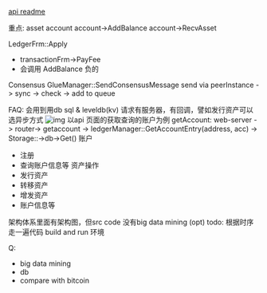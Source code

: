 [api readme]( https://www.bumeng.cn/api.html)

重点:
asset account 
account->AddBalance
account->RecvAsset

LedgerFrm::Apply
  - transactionFrm->PayFee
  - 会调用 AddBalance 负的

Consensus
GlueManager::SendConsensusMessage
    send via peerInstance -> sync -> check -> add to queue


FAQ:
会用到用db sql & leveldb(kv)
请求有服务器，有回调，譬如发行资产可以选异步方式
![img](https://github.com/bubichain/bubichain/blob/master/doc/tx_flow.png)
    以api 页面的获取查询的账户为例
    getAccount:
    web-server ->  router-> getaccount -> ledgerManager::GetAccountEntry(address, acc) -> Storage::->db->Get()
账户
  - 注册
  - 查询账户信息等
资产操作
  - 发行资产
  - 转移资产
  - 增发资产
  - 账户信息等

架构体系里面有架构图，但src code 没有big data mining (opt)
todo:
根据时序走一遍代码
build and run 环境

Q:
  - big data mining
  - db
  - compare with bitcoin
